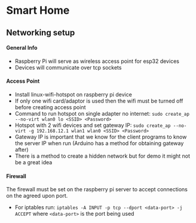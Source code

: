 # Smart Home

## Networking setup
#### General Info
- Raspberry Pi will serve as wireless access point for esp32 devices
- Devices will communicate over tcp sockets

#### Access Point
- Install linux-wifi-hotspot on raspberry pi device
- If only one wifi card/adaptor is used then the wifi must be turned off before creating access point
- Command to run hotspot on single adapter no internet: `sudo create_ap --no-virt wlan0 lo <SSID> <Password>`
- Hotspot with 2 wifi devices and set gateway IP: `sudo create_ap --no-virt -g 192.168.12.1 wlan1 wlan0 <SSID> <Password>`
- Gateway IP is important that we know for the client programs to know the server IP when run (Arduino has a method for obtaining gateway after)
- There is a method to create a hidden network but for demo it might not be a great idea

#### Firewall
The firewall must be set on the raspberry pi server to accept connections on the agreed upon port.
- For iptables run: `iptables -A INPUT -p tcp --dport <data-port> -j ACCEPT` where `<data-port>` is the port being used
